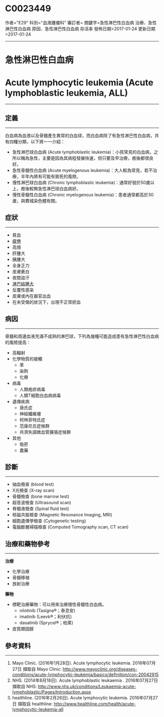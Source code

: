 # C0023449
作者="E29"
科別="血液腫瘤科"
審訂者=
關鍵字=急性淋巴性白血病 治療、急性淋巴性白血病 原因、急性淋巴性白血病 存活率
發佈日期=2017-01-24
更新日期=2017-01-24

----------
# 急性淋巴性白血病
# Acute lymphocytic leukemia (Acute lymphoblastic leukemia, ALL)
----------
## 定義
----------

白血病為血液以及骨髓產生異常的白血球，而白血病除了有急性淋巴性白血病，共有四種分類，以下將一一介紹：

- 急性淋巴球白血病 (Acute lymphoblastic leukemia)：小孩常見的白血病，之所以稱為急性，主要是因為其病程發展快速，但只要及早治療，癒後都很良好。
- 急性骨髓性白血病 (Acute myelogenous leukemia)：大人較為常見，若不治療，半年內將有可能有致死的風險。
- 慢性淋巴球白血病 (Chronic lymphoblastic leukemia)：通常好發於50歲以上，癒後較無急性淋巴球白血病好。
- 慢性骨髓性白血病 (Chronic myelogenous leukemia)：患者通常都高於30歲，與費城染色體有關。
## 症狀
----------
- 貧血
- [疲倦](C0015672)
- 高燒
- 肝腫大
- 胰腫大
- 全身乏力
- 皮膚蒼白
- 夜間盜汗
- [淋巴結腫大](C0497156)
- 反覆性感染
- 皮膚或內在器官出血
- 在未受傷的狀況下，出現不正常瘀血
## 病因
----------

骨髓和周邊血液充滿不成熟的淋巴球，下列為幾種可能造成患有急性淋巴性白血病的風險提高：

- 高輻射
- 化學物質的接觸
  - 苯
  - 染劑
  - 化療
- 病毒
  - 人類疱疹病毒
  - 人類T細胞白血病病毒
- 遺傳疾病
  - 唐氏症
  - 神經纖維瘤
  - 柯林菲特氏症
  - 范康尼氏症候群
  - 共濟失調微血管擴張症候群
- 其他
  - 吸菸
  - 農藥
## 診斷
----------
- 抽血檢查 (blood test)
- X光檢查 (X-ray scan)
- 骨髓檢查 (bone marrow test)
- 超音波檢查 (Ultrasound scan)
- 脊髓液檢查 (Spinal fluid test)
- 核磁共振檢查 (Magnetic Resonance Imaging, MRI)
- 細胞遺傳學檢查 (Cytogenetic testing)
- 電腦斷層掃描檢查 (Computed Tomography scan, CT scan)
## 治療和藥物參考
----------

**治療**

- 化學治療
- 骨髓移植
- 放射治療

**藥物**

- 標靶治療藥物：可以用來治療慢性骨髓性白血病。
  - nilotinib (Tasigna®；泰息安)
  - imatinib (Leevk®；利伏抗)
  - dasatinib (Sprycel®；柏萊)
- 皮質類固醇
## 參考資料
----------
1. Mayo Clinic. (2016年1月28日). Acute lymphocytic leukemia. 2016年07月27日 擷取自 Mayo Clinic:
  http://www.mayoclinic.org/diseases-conditions/acute-lymphocytic-leukemia/basics/definition/con-20042915
2. NHS. (2014年8月18日). Acute lymphoblastic leukaemia . 2016年07月27日 擷取自 NHS:
  http://www.nhs.uk/conditions/Leukaemia-acute-lymphoblastic/Pages/Introduction.aspx
3. healthline. (2016年2月26日). Acute lymphocytic leukemia. 2016年07月27日 擷取自 healthline:
  http://www.healthline.com/health/acute-lymphocytic-leukemia-all

